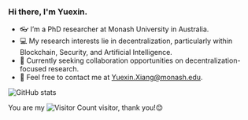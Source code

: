 ### Hi there, I'm Yuexin.

- 👓 I’m a PhD researcher at Monash University in Australia.
- 💻 My research interests lie in decentralization, particularly within Blockchain, Security, and Artificial Intelligence.
- 🤝 Currently seeking collaboration opportunities on decentralization-focused research.
- 📧 Feel free to contact me at Yuexin.Xiang@monash.edu.

![GitHub stats](https://github-readme-stats.vercel.app/api?username=Y-Xiang-hub&show_icons=true&theme=radical)

You are my ![Visitor Count](https://profile-counter.glitch.me/Y-Xiang-hub/count.svg) visitor, thank you!😊
